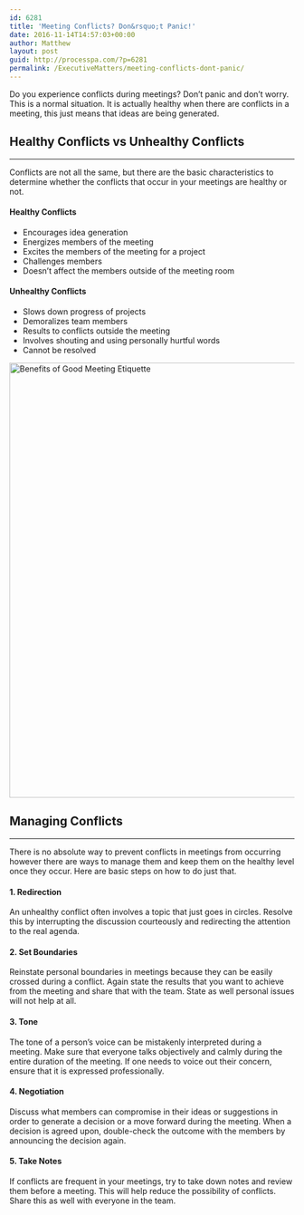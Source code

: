 ```yaml
---
id: 6281
title: 'Meeting Conflicts? Don&rsquo;t Panic!'
date: 2016-11-14T14:57:03+00:00
author: Matthew
layout: post
guid: http://processpa.com/?p=6281
permalink: /ExecutiveMatters/meeting-conflicts-dont-panic/
---
```

Do you experience conflicts during meetings? Don’t panic and don’t worry. This is a normal situation. It is actually healthy when there are conflicts in a meeting, this just means that ideas are being generated. 

## Healthy Conflicts vs Unhealthy Conflicts

**** 

Conflicts are not all the same, but there are the basic characteristics to determine whether the conflicts that occur in your meetings are healthy or not. 

#### Healthy Conflicts

  * Encourages idea generation
  * Energizes members of the meeting
  * Excites the members of the meeting for a project
  * Challenges members
  * Doesn’t affect the members outside of the meeting room

#### Unhealthy Conflicts

  * Slows down progress of projects
  * Demoralizes team members
  * Results to conflicts outside the meeting
  * Involves shouting and using personally hurtful words
  * Cannot be resolved

[<img title="Benefits of Good Meeting Etiquette" style="border-top: 0px; border-right: 0px; background-image: none; border-bottom: 0px; padding-top: 0px; padding-left: 0px; border-left: 0px; display: inline; padding-right: 0px" border="0" alt="Benefits of Good Meeting Etiquette" src="http://processpa.com/wp-content/uploads/2016/11/Benefits-of-Good-Meeting-Etiquette_thumb.png" width="534" height="768" />](http://processpa.com/wp-content/uploads/2016/11/Benefits-of-Good-Meeting-Etiquette.png)

## Managing Conflicts

**** 

There is no absolute way to prevent conflicts in meetings from occurring however there are ways to manage them and keep them on the healthy level once they occur. Here are basic steps on how to do just that. 

#### 1. Redirection

An unhealthy conflict often involves a topic that just goes in circles. Resolve this by interrupting the discussion courteously and redirecting the attention to the real agenda. 

#### 2. Set Boundaries

Reinstate personal boundaries in meetings because they can be easily crossed during a conflict. Again state the results that you want to achieve from the meeting and share that with the team. State as well personal issues will not help at all. 

#### 3. Tone

The tone of a person’s voice can be mistakenly interpreted during a meeting. Make sure that everyone talks objectively and calmly during the entire duration of the meeting. If one needs to voice out their concern, ensure that it is expressed professionally. 

#### 4. Negotiation

Discuss what members can compromise in their ideas or suggestions in order to generate a decision or a move forward during the meeting. When a decision is agreed upon, double-check the outcome with the members by announcing the decision again. 

#### 5. Take Notes

If conflicts are frequent in your meetings, try to take down notes and review them before a meeting. This will help reduce the possibility of conflicts. Share this as well with everyone in the team.
